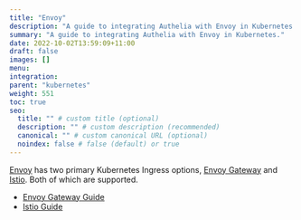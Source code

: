 ```yaml
---
title: "Envoy"
description: "A guide to integrating Authelia with Envoy in Kubernetes."
summary: "A guide to integrating Authelia with Envoy in Kubernetes."
date: 2022-10-02T13:59:09+11:00
draft: false
images: []
menu:
integration:
parent: "kubernetes"
weight: 551
toc: true
seo:
  title: "" # custom title (optional)
  description: "" # custom description (recommended)
  canonical: "" # custom canonical URL (optional)
  noindex: false # false (default) or true
---
```


[Envoy] has two primary Kubernetes Ingress options, [Envoy Gateway](gateway.md) and [Istio](istio.md). Both of which
are supported.

- [Envoy Gateway Guide](gateway.md)
- [Istio Guide](istio.md)

[Envoy]: https://www.envoyproxy.io/
